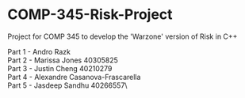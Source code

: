 # COMP-345-Risk-Project
Project for COMP 345 to develop the 'Warzone' version of Risk in C++

Part 1 - Andro Razk\
Part 2 - Marissa Jones 40305825\
Part 3 - Justin Cheng 40210279\
Part 4 - Alexandre Casanova-Frascarella\
Part 5 - Jasdeep Sandhu 40266557\
